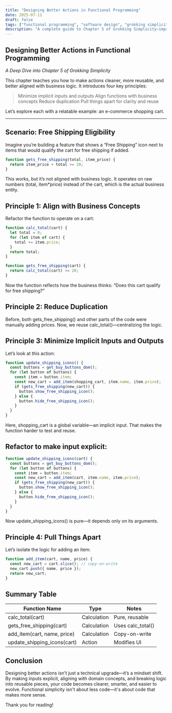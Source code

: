 ```yaml
---
title: "Designing Better Actions in Functional Programming"
date: 2025-07-11
draft: false
tags: ["functional programming", "software design", "grokking simplicity"]
description: "A complete guide to Chapter 5 of Grokking Simplicity—improving the design of actions for cleaner, more maintainable code."
---
```


## Designing Better Actions in Functional Programming

_A Deep Dive into Chapter 5 of Grokking Simplicity_

This chapter teaches you how to make actions cleaner, more reusable, and better aligned with business logic. It introduces four key principles:

> Minimize implicit inputs and outputs
> Align functions with business concepts
> Reduce duplication
> Pull things apart for clarity and reuse

Let’s explore each with a relatable example: an e-commerce shopping cart.

---

## Scenario: Free Shipping Eligibility

Imagine you’re building a feature that shows a “Free Shipping” icon next to items that would qualify the cart for free shipping if added.

```javascript
function gets_free_shipping(total, item_price) {
  return item_price + total >= 20;
}
```

This works, but it’s not aligned with business logic. It operates on raw numbers (total, item\*price) instead of the cart, which is the actual business entity.

## Principle 1: Align with Business Concepts

Refactor the function to operate on a cart:

```javascript
function calc_total(cart) {
  let total = 0;
  for (let item of cart) {
    total += item.price;
  }
  return total;
}

function gets_free_shipping(cart) {
  return calc_total(cart) >= 20;
}
```

Now the function reflects how the business thinks: “Does this cart qualify for free shipping?”

## Principle 2: Reduce Duplication

Before, both gets_free_shipping() and other parts of the code were manually adding prices. Now, we reuse calc_total()—centralizing the logic.

## Principle 3: Minimize Implicit Inputs and Outputs

Let’s look at this action:

```javascript
function update_shipping_icons() {
  const buttons = get_buy_buttons_dom();
  for (let button of buttons) {
    const item = button.item;
    const new_cart = add_item(shopping_cart, item.name, item.price);
    if (gets_free_shipping(new_cart)) {
      button.show_free_shipping_icon();
    } else {
      button.hide_free_shipping_icon();
    }
  }
}
```

Here, shopping_cart is a global variable—an implicit input. That makes the function harder to test and reuse.

## Refactor to make input explicit:

```javascript
function update_shipping_icons(cart) {
  const buttons = get_buy_buttons_dom();
  for (let button of buttons) {
    const item = button.item;
    const new_cart = add_item(cart, item.name, item.price);
    if (gets_free_shipping(new_cart)) {
      button.show_free_shipping_icon();
    } else {
      button.hide_free_shipping_icon();
    }
  }
}
```

Now update_shipping_icons() is pure—it depends only on its arguments.

## Principle 4: Pull Things Apart

Let’s isolate the logic for adding an item:

```javascript
function add_item(cart, name, price) {
  const new_cart = cart.slice(); // copy-on-write
  new_cart.push({ name, price });
  return new_cart;
}
```

## Summary Table

| Function Name               | Type        | Notes             |
| --------------------------- | ----------- | ----------------- |
| calc_total(cart)            | Calculation | Pure, reusable    |
| gets_free_shipping(cart)    | Calculation | Uses calc_total() |
| add_item(cart, name, price) | Calculation | Copy-on-write     |
| update_shipping_icons(cart) | Action      | Modifies UI       |

## Conclusion

Designing better actions isn’t just a technical upgrade—it’s a mindset shift. By making inputs explicit, aligning with domain concepts, and breaking logic into reusable pieces, your code becomes clearer, smarter, and easier to evolve. Functional simplicity isn't about less code—it's about code that makes more sense.

Thank you for reading!
